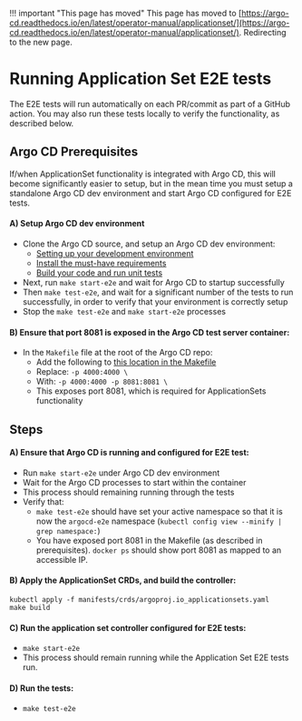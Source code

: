 <meta http-equiv="refresh" content="1; url='https://argo-cd.readthedocs.io/en/latest/operator-manual/applicationset/'" />

!!! important "This page has moved"
    This page has moved to [https://argo-cd.readthedocs.io/en/latest/operator-manual/applicationset/](https://argo-cd.readthedocs.io/en/latest/operator-manual/applicationset/). Redirecting to the new page.

# Running Application Set E2E tests

The E2E tests will run automatically on each PR/commit as part of a GitHub action. You may also run these tests locally to verify the functionality, as described below.

## Argo CD Prerequisites

If/when ApplicationSet functionality is integrated with Argo CD, this will become significantly easier to setup, but in the mean time you must setup a standalone Argo CD dev environment and start Argo CD configured for E2E tests.

#### A) Setup Argo CD dev environment

- Clone the Argo CD source, and setup an Argo CD dev environment:
    - [Setting up your development environment](https://argo-cd.readthedocs.io/en/stable/developer-guide/toolchain-guide/#setting-up-your-development-environment)
    - [Install the must-have requirements](https://argo-cd.readthedocs.io/en/stable/developer-guide/toolchain-guide/#install-the-must-have-requirements)
    - [Build your code and run unit tests](https://argo-cd.readthedocs.io/en/stable/developer-guide/toolchain-guide/#build-your-code-and-run-unit-tests)
- Next, run `make start-e2e` and wait for Argo CD to startup successfully
- Then `make test-e2e`, and wait for a significant number of the tests to run successfully, in order to verify that your environment is correctly setup
- Stop the `make test-e2e` and `make start-e2e` processes

#### B) Ensure that port 8081 is exposed in the Argo CD test server container:
- In the `Makefile` file at the root of the Argo CD repo:
    - Add the following to [this location in the Makefile](https://github.com/argoproj/argo-cd/blob/27912a08f151fab038ddb804a618ca8cde01d68e/Makefile#L75)
    - Replace: `-p 4000:4000 \`
    - With: `-p 4000:4000 -p 8081:8081 \`
    - This exposes port 8081, which is required for ApplicationSets functionality



## Steps

#### A) Ensure that Argo CD is running and configured for E2E test:
- Run `make start-e2e` under Argo CD dev environment
- Wait for the Argo CD processes to start within the container
- This process should remaining running through the tests
- Verify that:
    - `make test-e2e` should have set your active namespace so that it is now the `argocd-e2e` namespace (`kubectl config view --minify | grep namespace:`)
    - You have exposed port 8081 in the Makefile (as described in prerequisites). `docker ps` should show port 8081 as mapped to an accessible IP.


#### B) Apply the ApplicationSet CRDs, and build the controller:
```
kubectl apply -f manifests/crds/argoproj.io_applicationsets.yaml
make build
```

#### C) Run the application set controller configured for E2E tests:
- `make start-e2e`
- This process should remain running while the Application Set E2E tests run.

#### D) Run the tests:
- `make test-e2e`
